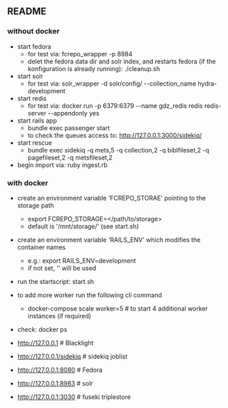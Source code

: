 ## README ##

### without docker ###
* start fedora
    * for test via: fcrepo_wrapper -p 8984
    * delet the fedora data dir and solr index, and restarts fedora (if the konfiguration is already running): ./cleanup.sh
* start solr
    * for test via: solr_wrapper -d solr/config/ --collection_name hydra-development
* start redis
    * for test via: docker run -p 6379:6379 --name gdz_redis  redis redis-server --appendonly yes
* start rails app
    * bundle exec passenger start
    * to check the queues access to: http://127.0.0.1:3000/sidekiq/
* start rescue
    * bundle exec sidekiq -q mets,5 -q collection,2 -q biblfileset,2 -q pagefileset,2 -q metsfileset,2
* begin import via: ruby ingest.rb

### with docker ###
* create an environment variable 'FCREPO_STORAE' pointing to the storage path
    * export FCREPO_STORAGE=</path/to/storage>
    * default is '/mnt/storage/' (see start.sh)
* create an environment variable  'RAILS_ENV' which modifies the container names
    * e.g.: export RAILS_ENV=development
    * if not set, '' will be used
* run the startscript: start.sh
* to add more worker run the following cli command
    * docker-compose scale worker=5             # to start 4 additional worker instances (if required)
* check: docker ps

* http://127.0.0.1                          # Blacklight
* http://127.0.0.1/sidekiq                  # sidekiq joblist

* http://127.0.0.1:8080                     # Fedora

* http://127.0.0.1:8983                     # solr
* http://127.0.0.1:3030                     # fuseki triplestore

